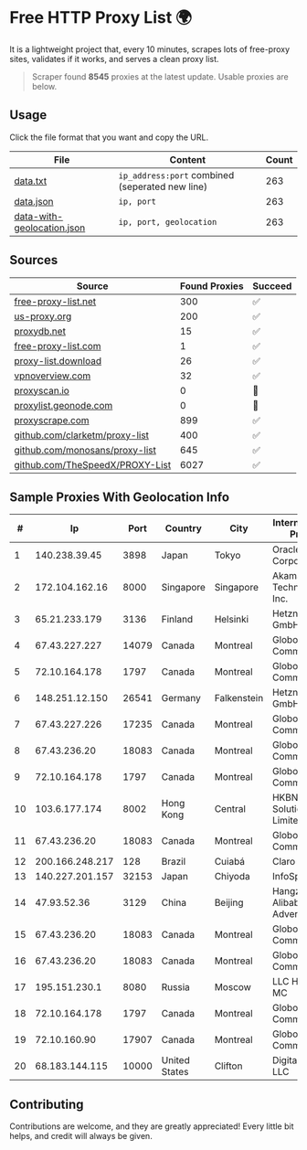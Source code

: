 
# Free HTTP Proxy List 🌍

It is a lightweight project that, every 10 minutes, scrapes lots of free-proxy sites, validates if it works, and serves a clean proxy list.


> Scraper found **8545** proxies at the latest update. Usable proxies are below.

## Usage

Click the file format that you want and copy the URL.


|File|Content|Count|
|----|-------|-----|
|[data.txt](https://raw.githubusercontent.com/themiralay/Proxy-List-World/master/data.txt)|`ip_address:port` combined (seperated new line)|263|
|[data.json](https://raw.githubusercontent.com/themiralay/Proxy-List-World/master/data.json)|`ip, port`|263|
|[data-with-geolocation.json](https://raw.githubusercontent.com/themiralay/Proxy-List-World/master/data-with-geolocation.json)|`ip, port, geolocation`|263|

## Sources

|Source|Found Proxies|Succeed|
|------|-------------|-------|
|[free-proxy-list.net](https://free-proxy-list.net)|300|✅|
|[us-proxy.org](https://www.us-proxy.org)|200|✅|
|[proxydb.net](http://proxydb.net)|15|✅|
|[free-proxy-list.com](https://free-proxy-list.com/?page=&port=&type%5B%5D=http&type%5B%5D=https&up_time=0&search=Search)|1|✅|
|[proxy-list.download](https://www.proxy-list.download/HTTP)|26|✅|
|[vpnoverview.com](https://vpnoverview.com/privacy/anonymous-browsing/free-proxy-servers)|32|✅|
|[proxyscan.io](https://www.proxyscan.io)|0|🚫|
|[proxylist.geonode.com](https://proxylist.geonode.com/api/proxy-list?limit=300&page=1&sort_by=lastChecked&sort_type=desc&protocols=http,https)|0|🚫|
|[proxyscrape.com](https://api.proxyscrape.com/v2/?request=displayproxies&protocol=http&timeout=10000&country=all&ssl=all&anonymity=all)|899|✅|
|[github.com/clarketm/proxy-list](https://raw.githubusercontent.com/clarketm/proxy-list/master/proxy-list-raw.txt)|400|✅|
|[github.com/monosans/proxy-list](https://raw.githubusercontent.com/monosans/proxy-list/main/proxies/http.txt)|645|✅|
|[github.com/TheSpeedX/PROXY-List](https://raw.githubusercontent.com/TheSpeedX/PROXY-List/master/http.txt)|6027|✅|


## Sample Proxies With Geolocation Info

|#|Ip|Port|Country|City|Internet Service Provider|
|-|--|----|-------|----|-------------------------|
|1|140.238.39.45|3898|Japan|Tokyo|Oracle Corporation|
|2|172.104.162.16|8000|Singapore|Singapore|Akamai Technologies, Inc.|
|3|65.21.233.179|3136|Finland|Helsinki|Hetzner Online GmbH|
|4|67.43.227.227|14079|Canada|Montreal|GloboTech Communications|
|5|72.10.164.178|1797|Canada|Montreal|GloboTech Communications|
|6|148.251.12.150|26541|Germany|Falkenstein|Hetzner Online GmbH|
|7|67.43.227.226|17235|Canada|Montreal|GloboTech Communications|
|8|67.43.236.20|18083|Canada|Montreal|GloboTech Communications|
|9|72.10.164.178|1797|Canada|Montreal|GloboTech Communications|
|10|103.6.177.174|8002|Hong Kong|Central|HKBN Enterprise Solutions HK Limited|
|11|67.43.236.20|18083|Canada|Montreal|GloboTech Communications|
|12|200.166.248.217|128|Brazil|Cuiabá|Claro S.A|
|13|140.227.201.157|32153|Japan|Chiyoda|InfoSphere|
|14|47.93.52.36|3129|China|Beijing|Hangzhou Alibaba Advertising Co|
|15|67.43.236.20|18083|Canada|Montreal|GloboTech Communications|
|16|67.43.236.20|18083|Canada|Montreal|GloboTech Communications|
|17|195.151.230.1|8080|Russia|Moscow|LLC Home Me MC|
|18|72.10.164.178|1797|Canada|Montreal|GloboTech Communications|
|19|72.10.160.90|17907|Canada|Montreal|GloboTech Communications|
|20|68.183.144.115|10000|United States|Clifton|DigitalOcean, LLC|



## Contributing

Contributions are welcome, and they are greatly appreciated! Every
little bit helps, and credit will always be given.

